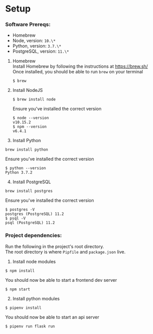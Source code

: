 # Setup
### Software Prereqs:
- Homebrew
- Node, version: `10.\*`
- Python, version: `3.7.\*`
- PostgreSQL, version: `11.\*`

1. Homebrew  
    Install Homebrew by following the instructions at <https://brew.sh/>  
    Once installed, you should be able to run `brew` on your terminal
    ```
    $ brew
    ```
2. Install NodeJS  
    ```
    $ brew install node
    ```
    Ensure you've installed the correct version
    ```
    $ node --version
    v10.15.2
    $ npm --version
    v6.4.1
    ```
3. Install Python  
```
brew install python
```  
Ensure you've installed the correct version  
```
$ python --version
Python 3.7.2
```

4. Install PostgreSQL  
```
brew install postgres
```
Ensure you've installed the correct version
```
$ postgres -V
postgres (PostgreSQL) 11.2
$ psql -V
psql (PostgreSQL) 11.2
```

### Project dependencies:  
Run the following in the project's root directory.  
The root directory is where `Pipfile` and `package.json` live.
1. Install node modules  
```
$ npm install
```
You should now be able to start a frontend dev server
```
$ npm start
```

2. Install python modules  
```
$ pipenv install
```
You should now be able to start an api server
```
$ pipenv run flask run
```
